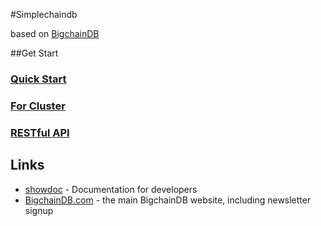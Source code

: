 #Simplechaindb

based on [BigchainDB](https://github.com/bigchaindb/bigchaindb)

##Get Start

### [Quick Start](http://www.showdoc.cc/simplechaindb?page_id=46525)
### [For Cluster](http://www.showdoc.cc/simplechaindb?page_id=46526)
### [RESTful API](http://www.showdoc.cc/simplechaindb?page_id=46522)

## Links
* [showdoc](http://www.showdoc.cc/simplechaindb) - Documentation for developers
* [BigchainDB.com](https://www.bigchaindb.com/) - the main BigchainDB website, including newsletter signup
